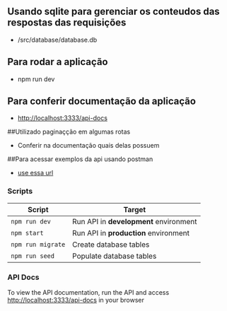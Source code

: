 ## Usando sqlite para gerenciar os conteudos das respostas das requisições
- /src/database/database.db

## Para rodar a aplicação
- npm run dev

## Para conferir documentação da aplicação
- [http://localhost:3333/api-docs](http://localhost:3333/api-docs)

##Utilizado paginaçção em algumas rotas
- Conferir na documentação quais delas possuem

##Para acessar exemplos da api usando postman
- [use essa url](https://api.postman.com/collections/11501755-26445ace-0b2b-445d-bf35-5232aba5513c?access_key=PMAT-01H38HEK0PM0GXXR3R4MFSP6KC)

### Scripts

|                    Script | Target                                             |
| ------------------------- | -------------------------------------------------- |
|                    `npm run dev` | Run API in **development** environment      |
|                    `npm start` | Run API in **production** environment         |
|                    `npm run migrate` | Create database tables                  |
|                    `npm run seed` | Populate database tables                   |


### API Docs
To view the API documentation, run the API and access [http://localhost:3333/api-docs](http://localhost:3333/api-docs) in your browser
